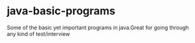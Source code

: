 # java-basic-programs
Some of the basic yet important programs in java.Great for going through any kind of test/interview
